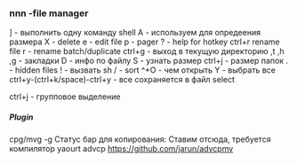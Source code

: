 ### nnn -file manager

] - выполнить одну команду shell
A - используем для опредеения размера 
X - delete
e - edit file
p - pager
? - help for hotkey
ctrl+r rename file
r - rename batch/duplicate
ctrl+g - выход в текущую директорию
,t ,h ,g - закладки
D - инфо по файлу
S - узнать размер
ctrl+j - размер папок
. - hidden files
! - вызвать sh
/ - sort
^+O - чем открыть
Y - выбрать все
ctrl+y-(сtrl+k/space)-ctrl+y - все сохраняется в файл select

ctrl+j - групповое выделение

##### Plugin

cpg/mvg -g
Статус бар для копирования:
Ставим отсюда, требуется компилятор
yaourt advcp
https://github.com/jarun/advcpmv

